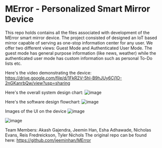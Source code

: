 # MError - Personalized Smart Mirror Device

This repo holds contains all the files associated with development of the MError smart mirror device.
The project consisted of designed an IoT based mirror capable of serving as one-stop information center for any user. We offer two different views: Guest Mode and Authenticated User Mode. The guest mode has general purpose information (like news, weather) while the authenticated user mode has custom information such as personal To-Do lists etc.

Here's the video demonstrating the device: https://drive.google.com/file/d/1FkR2V-5hl-B9hJUy6Cj1O-2nGKanrbQw/view?usp=sharing

Here's the overall system design chart:
![image](https://github.com/akashgajendra/MError/assets/55374010/e32d18ce-16db-4df5-84d5-eb55a7e1f736)

Here's the software design flowchart:
![image](https://github.com/akashgajendra/MError/assets/55374010/e3061db1-4dd8-4121-8d87-18fa4fef77d1)

Images of the UI on the device
![image](https://github.com/akashgajendra/MError/assets/55374010/38afb6cd-4a12-41b3-9f01-e016b48e2bc2)

![image](https://github.com/akashgajendra/MError/assets/55374010/f510f0e8-901b-413b-a156-6acc8c2f9c76)

Team Members: Akash Gajendra, Jeemin Han, Esha Adhawade, Nicholas Evans, Reis Fredreickson, Tyler Nichols
The original repo can be found here: https://github.com/jeeminhan/MError
